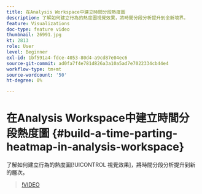 ```yaml
---
title: 在Analysis Workspace中建立時間分段熱度圖
description: 了解如何建立行為的熱度圖視覺效果，將時間分段分析提升到全新境界。
feature: Visualizations
doc-type: feature video
thumbnail: 26991.jpg
kt: 2813
role: User
level: Beginner
exl-id: 1bf591a4-fdce-4053-80d4-a9cd87e04ec6
source-git-commit: ad0fa7f4e781d826a3a10a5ad7e7022334cb44e4
workflow-type: tm+mt
source-wordcount: '50'
ht-degree: 0%

---
```


# 在Analysis Workspace中建立時間分段熱度圖 {#build-a-time-parting-heatmap-in-analysis-workspace}

了解如何建立行為的熱度圖[!UICONTROL 視覺效果]，將時間分段分析提升到新的層次。

>[!VIDEO](https://video.tv.adobe.com/v/26991/?quality=12)
